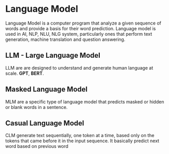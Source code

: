 # Language Model

Language Model is a computer program that analyze a given sequence of words and provide a basis for their word prediction. Language model is used in AI, NLP, NLU, NLG system, particularly ones that perform text generation, machine translation and question answering.

## LLM - Large Language Model 
LLM are are designed to understand and generate human language at scale. **GPT**, **BERT**.

## Masked Language Model
MLM are a specific type of language model that predicts masked or hidden or blank words in a sentence.

## Casual Language Model
CLM generate text sequentially, one token at a time, based only on the tokens that came before it in the input sequence. It basically predict next word based on previous word